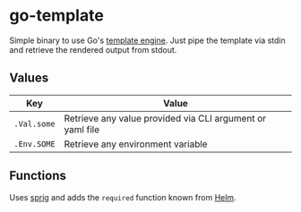 # go-template

Simple binary to use Go's [template engine](https://pkg.go.dev/text/template). Just pipe the template via stdin and retrieve the rendered output from stdout.

## Values

| Key                              | Value                                                       |
|----------------------------------|-------------------------------------------------------------|
| `.Val.some`                      | Retrieve any value provided via CLI argument or yaml file   |
| `.Env.SOME`                      | Retrieve any environment variable                           |

## Functions

Uses [sprig](https://github.com/Masterminds/sprig) and adds the `required` function known from [Helm](https://github.com/helm/helm).
